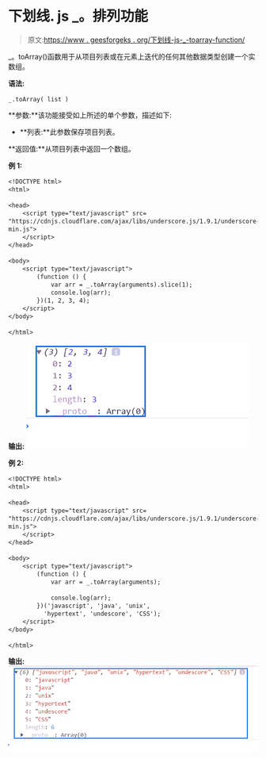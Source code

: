 # 下划线. js _。排列功能

> 原文:[https://www . geesforgeks . org/下划线-js-_-toarray-function/](https://www.geeksforgeeks.org/underscore-js-_-toarray-function/)

_。toArray()函数用于从项目列表或在元素上迭代的任何其他数据类型创建一个实数组。

**语法:**

```
_.toArray( list )
```

**参数:**该功能接受如上所述的单个参数，描述如下:

*   **列表:**此参数保存项目列表。

**返回值:**从项目列表中返回一个数组。

**例 1:**

```
<!DOCTYPE html>
<html>

<head>
    <script type="text/javascript" src=
"https://cdnjs.cloudflare.com/ajax/libs/underscore.js/1.9.1/underscore-min.js">
    </script>
</head>

<body>
    <script type="text/javascript">
        (function () {
            var arr = _.toArray(arguments).slice(1);
            console.log(arr);
        })(1, 2, 3, 4);
    </script>
</body>

</html>
```

**输出:**
![](img/2ac1c7d32e5e34f062337c5023ce67f1.png)

**例 2:**

```
<!DOCTYPE html>
<html>

<head>
    <script type="text/javascript" src=
"https://cdnjs.cloudflare.com/ajax/libs/underscore.js/1.9.1/underscore-min.js">
    </script>
</head>

<body>
    <script type="text/javascript">
        (function () {
            var arr = _.toArray(arguments);

            console.log(arr);
        })('javascript', 'java', 'unix', 
          'hypertext', 'undescore', 'CSS');
    </script>
</body>

</html>
```

**输出:**
![](img/69063059721e7387eb1261265a729d1e.png)